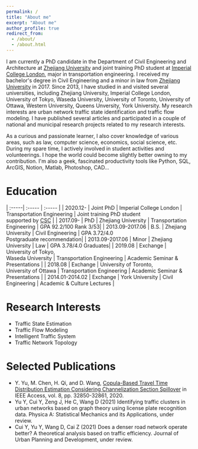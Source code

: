 ```yaml
---
permalink: /
title: "About me"
excerpt: "About me"
author_profile: true
redirect_from: 
  - /about/
  - /about.html
---
```


I am currently a PhD candidate in the Department of Civil Engineering and Architecture at [Zhejiang University](https://www.zju.edu.cn) and joint training PhD student at [Imperial College London](https://www.imperial.ac.uk), major in transportation engineering. I received my bachelor's degree in Civil Engineering and a minor in law from [Zhejiang University](https://www.zju.edu.cn) in 2017. Since 2013, I have studied in and visited several universities, including Zhejiang University, Imperial College London, University of Tokyo, Waseda University, University of Toronto, University of Ottawa, Western University, Queens Unversity, York University. My research interests are urban network traffic state identification and traffic flow modeling. I have published several articles and participated in a couple of national and municipal research projects related to my research interests.

As a curious and passionate learner, I also cover knowledge of various areas, such as law, computer science, economics, social science, etc. During my spare time, I actively involved in student activities and volunteerings. I hope the world could become slightly better owning to my contribution. I'm also a geek, fascinated productivity tools like Python, SQL, ArcGIS, Notion, Matlab, Photoshop, CAD...



Education
=====

| :-----| :----- | :----- |
| 2020.12- | Joint PhD | Imperial College London | Transportation Engineering | Joint training PhD student <br> supported by [CSC](https://www.csc.edu.cn) |
| 2017.09- | PhD | Zhejiang University | Transportation Engineering | GPA 92.2/100 Rank 3/53|
| 2013.09-2017.06 | B.S. | Zhejiang University | Civil Engineering | GPA 3.72/4.0 <br> Postgraduate recommendation|
| 2013.09-2017.06  | Minor | Zhejiang University | Law | GPA 3.78/4.0 Graduates|
| 2019.08 | Exchange | University of Tokyo, <br> Waseda University | Transportation Engineering | Academic Seminar & Presentations |
| 2018.08  | Exchange | University of Toronto, <br> University of Ottawa | Transportation Engineering | Academic Seminar & Presentations |
| 2014.01-2014.02  | Exchange | York University | Civil Engineering | Academic & Culture Lectures |


Research Interests
======
* Traffic State Estimation
* Traffic Flow Modeling  
* Intelligent Traffic System 
* Traffic Network Topology 


Selected Publications
======
* Y. Yu, M. Chen, H. Qi, and D. Wang, [Copula-Based Travel Time Distribution Estimation Considering Channelization Section Spillover](https://ieeexplore.ieee.org/abstract/document/8976161/) in IEEE Access, vol. 8, pp. 32850-32861, 2020.
* Yu Y, Cui Y, Zeng J, He C, Wang D (2021) Identifying traffic clusters in urban networks based on graph theory using license plate recognition data. Physica A: Statistical Mechanics and its Applications, under review.
* Cui Y, Yu Y, Wang D, Cai Z (2021) Does a denser road network operate better? A theoretical analysis based on traffic efficiency. Journal of Urban Planning and Development, under review.
